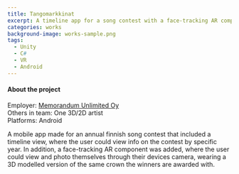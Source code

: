 ```yaml
---
title: Tangomarkkinat
excerpt: A timeline app for a song contest with a face-tracking AR component.
categories: works
background-image: works-sample.png
tags:
  - Unity
  - C#
  - VR
  - Android
---
```


#### About the project

Employer: [Memorandum Unlimited Oy](https://www.memorandum.fi/)<br>
Others in team: One 3D/2D artist<br>
Platforms: Android<br>



A mobile app made for an annual finnish song contest that included a timeline view, where the user could view info on the contest by specific year.
In addition, a face-tracking AR component was added, where the user could view and photo themselves through their devices camera, wearing a 3D modelled version of
the same crown the winners are awarded with.


